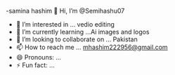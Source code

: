 -samina hashim 👋 Hi, I’m @Semihashu07
- 👀 I’m interested in ... vedio editing 
- 🌱 I’m currently learning ...Ai images and logos
- 💞️ I’m looking to collaborate on ... Pakistan 
- 📫 How to reach me ... mhashim222956@gmail.com
- 😄 Pronouns: ...
- ⚡ Fun fact: ...

<!---
Semihashu07/Semihashu07 is a ✨ special ✨ repository because its `README.md` (this file) appears on your GitHub profile.
You can click the Preview link to take a look at your changes.
--->
